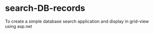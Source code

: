 # search-DB-records
To create a simple database search application and display in grid-view using asp.net
